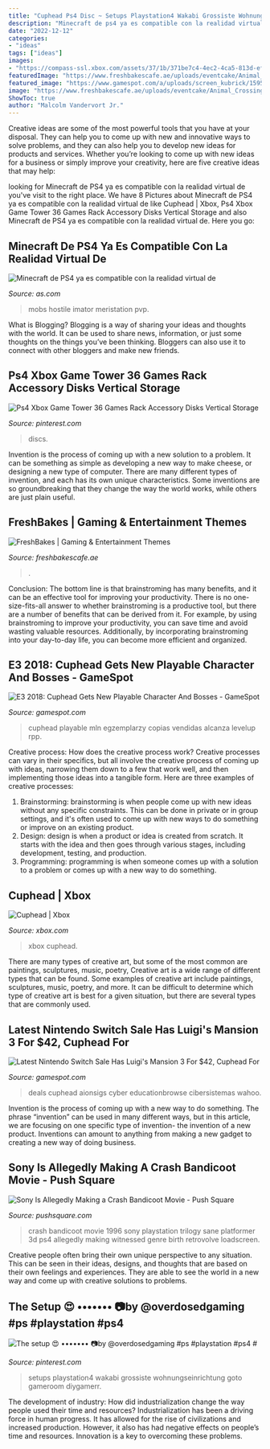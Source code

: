 ```yaml
---
title: "Cuphead Ps4 Disc ~ Setups Playstation4 Wakabi Grossiste Wohnungseinrichtung Goto Gameroom Diygamerr"
description: "Minecraft de ps4 ya es compatible con la realidad virtual de"
date: "2022-12-12"
categories:
- "ideas"
tags: ["ideas"]
images:
- "https://compass-ssl.xbox.com/assets/37/1b/371be7c4-4ec2-4ca5-813d-efc12a2257aa.jpg?n=Cuphead_sharing_200x200.jpg"
featuredImage: "https://www.freshbakescafe.ae/uploads/eventcake/Animal_Crossing_Themed_Cake_-_Nintendo_Switch.jpg"
featured_image: "https://www.gamespot.com/a/uploads/screen_kubrick/1595/15950357/3723602-luigi%27smansion3.jpg"
image: "https://www.freshbakescafe.ae/uploads/eventcake/Animal_Crossing_Themed_Cake_-_Nintendo_Switch.jpg"
ShowToc: true
author: "Malcolm Vandervort Jr."
---
```



Creative ideas are some of the most powerful tools that you have at your disposal. They can help you to come up with new and innovative ways to solve problems, and they can also help you to develop new ideas for products and services. Whether you’re looking to come up with new ideas for a business or simply improve your creativity, here are five creative ideas that may help: 

	

		
looking for Minecraft de PS4 ya es compatible con la realidad virtual de you've visit to the right place. We have 8 Pictures about Minecraft de PS4 ya es compatible con la realidad virtual de like Cuphead | Xbox, Ps4 Xbox Game Tower 36 Games Rack Accessory Disks Vertical Storage and also Minecraft de PS4 ya es compatible con la realidad virtual de. Here you go:
		
    
## Minecraft De PS4 Ya Es Compatible Con La Realidad Virtual De

<img loading=lazy src="https://as01.epimg.net/meristation/imagenes/2020/09/22/noticias/1600811317_107775_1600811347_portada_normal.jpg" onerror="this.onerror=null;this.src='https://tse1.mm.bing.net/th?id=OIP.7hFVCwJp3WaJmCK6gIqOtwHaEK&amp;pid=15.1';" alt="Minecraft de PS4 ya es compatible con la realidad virtual de">

_Source: as.com_

>mobs hostile imator meristation pvp. 

	

What is Blogging?
Blogging is a way of sharing your ideas and thoughts with the world. It can be used to share news, information, or just some thoughts on the things you’ve been thinking. Bloggers can also use it to connect with other bloggers and make new friends.

    
## Ps4 Xbox Game Tower 36 Games Rack Accessory Disks Vertical Storage

<img loading=lazy src="https://i.pinimg.com/originals/d9/0c/81/d90c81bcd403a5d93d489d38e1ba7e84.jpg" onerror="this.onerror=null;this.src='https://tse3.mm.bing.net/th?id=OIP.IPwjXCSonleLT-pnCY0LnQHaGh&amp;pid=15.1';" alt="Ps4 Xbox Game Tower 36 Games Rack Accessory Disks Vertical Storage">

_Source: pinterest.com_

>discs. 

	

Invention is the process of coming up with a new solution to a problem. It can be something as simple as developing a new way to make cheese, or designing a new type of computer. There are many different types of invention, and each has its own unique characteristics. Some inventions are so groundbreaking that they change the way the world works, while others are just plain useful.

    
## FreshBakes | Gaming &amp; Entertainment Themes

<img loading=lazy src="https://www.freshbakescafe.ae/uploads/eventcake/Animal_Crossing_Themed_Cake_-_Nintendo_Switch.jpg" onerror="this.onerror=null;this.src='https://tse3.mm.bing.net/th?id=OIP.Vu-y-uPGvbUeUL4svhSYCAAAAA&amp;pid=15.1';" alt="FreshBakes | Gaming &amp; Entertainment Themes">

_Source: freshbakescafe.ae_

>. 

	

Conclusion: The bottom line is that brainstroming has many benefits, and it can be an effective tool for improving your productivity.
There is no one-size-fits-all answer to whether brainstroming is a productive tool, but there are a number of benefits that can be derived from it. For example, by using brainstroming to improve your productivity, you can save time and avoid wasting valuable resources. Additionally, by incorporating brainstroming into your day-to-day life, you can become more efficient and organized.

    
## E3 2018: Cuphead Gets New Playable Character And Bosses - GameSpot

<img loading=lazy src="https://www.gamespot.com/a/uploads/screen_kubrick/1587/15875866/3398259-cuphead-boss.jpg" onerror="this.onerror=null;this.src='https://tse3.mm.bing.net/th?id=OIP.9_60xi1y9cArQOGJBpE1twHaEK&amp;pid=15.1';" alt="E3 2018: Cuphead Gets New Playable Character And Bosses - GameSpot">

_Source: gamespot.com_

>cuphead playable mln egzemplarzy copias vendidas alcanza levelup rpp. 

	

Creative process: How does the creative process work?
Creative processes can vary in their specifics, but all involve the creative process of coming up with ideas, narrowing them down to a few that work well, and then implementing those ideas into a tangible form. Here are three examples of creative processes: 
1. Brainstorming: brainstorming is when people come up with new ideas without any specific constraints. This can be done in private or in group settings, and it's often used to come up with new ways to do something or improve on an existing product. 
2. Design: design is when a product or idea is created from scratch. It starts with the idea and then goes through various stages, including development, testing, and production. 
3. Programming: programming is when someone comes up with a solution to a problem or comes up with a new way to do something.

    
## Cuphead | Xbox

<img loading=lazy src="https://compass-ssl.xbox.com/assets/37/1b/371be7c4-4ec2-4ca5-813d-efc12a2257aa.jpg?n=Cuphead_sharing_200x200.jpg" onerror="this.onerror=null;this.src='https://tse2.mm.bing.net/th?id=OIP.zhawiUpP8Ms1rTUxqGYjOgAAAA&amp;pid=15.1';" alt="Cuphead | Xbox">

_Source: xbox.com_

>xbox cuphead. 

	

There are many types of creative art, but some of the most common are paintings, sculptures, music, poetry,
Creative art is a wide range of different types that can be found. Some examples of creative art include paintings, sculptures, music, poetry, and more. It can be difficult to determine which type of creative art is best for a given situation, but there are several types that are commonly used.

    
## Latest Nintendo Switch Sale Has Luigi&#039;s Mansion 3 For $42, Cuphead For

<img loading=lazy src="https://www.gamespot.com/a/uploads/screen_kubrick/1595/15950357/3723602-luigi%27smansion3.jpg" onerror="this.onerror=null;this.src='https://tse2.mm.bing.net/th?id=OIP.fYGKEsxjlYRFwP4XigC8qgHaEK&amp;pid=15.1';" alt="Latest Nintendo Switch Sale Has Luigi&#039;s Mansion 3 For $42, Cuphead For">

_Source: gamespot.com_

>deals cuphead aionsigs cyber educationbrowse cibersistemas wahoo. 

	

Invention is the process of coming up with a new way to do something. The phrase “invention” can be used in many different ways, but in this article, we are focusing on one specific type of invention- the invention of a new product. Inventions can amount to anything from making a new gadget to creating a new way of doing business.

    
## Sony Is Allegedly Making A Crash Bandicoot Movie - Push Square

<img loading=lazy src="http://images.pushsquare.com/4394af6d35d4a/crash-bandicoot-ps4-playstation-4-1.original.jpg" onerror="this.onerror=null;this.src='https://tse1.mm.bing.net/th?id=OIP.K9IwhOvV-EtEq8R0TLY1KQHaEK&amp;pid=15.1';" alt="Sony Is Allegedly Making a Crash Bandicoot Movie - Push Square">

_Source: pushsquare.com_

>crash bandicoot movie 1996 sony playstation trilogy sane platformer 3d ps4 allegedly making witnessed genre birth retrovolve loadscreen. 

	

Creative people often bring their own unique perspective to any situation. This can be seen in their ideas, designs, and thoughts that are based on their own feelings and experiences. They are able to see the world in a new way and come up with creative solutions to problems.

    
## The Setup 😍 ••••••• 📷by @overdosedgaming #ps #playstation #ps4 #

<img loading=lazy src="https://i.pinimg.com/736x/18/13/19/18131992187542db11b4095c71ce85cd.jpg" onerror="this.onerror=null;this.src='https://tse3.mm.bing.net/th?id=OIP.sGptVOGr1ImzKwC4c7hLTAHaHa&amp;pid=15.1';" alt="The setup 😍 ••••••• 📷by @overdosedgaming #ps #playstation #ps4 #">

_Source: pinterest.com_

>setups playstation4 wakabi grossiste wohnungseinrichtung goto gameroom diygamerr. 

	

The development of industry: How did industrialization change the way people used their time and resources?
Industrialization has been a driving force in human progress. It has allowed for the rise of civilizations and increased production. However, it also has had negative effects on people’s time and resources. Innovation is a key to overcoming these problems.

